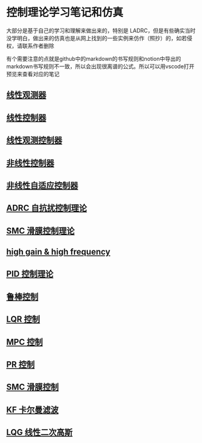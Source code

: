 # 控制理论学习笔记和仿真

大部分是基于自己的学习和理解来做出来的，特别是 LADRC，但是有些确实当时没学明白，做出来的仿真也是从网上找到的一些实例来仿作（照抄）的，如若侵权，请联系作者删除

有个需要注意的点就是github中的markdown的书写规则和notion中导出的markdown书写规则不一致，所以会出现很离谱的公式。所以可以用vscode打开预览来查看对应的笔记

## [线性观测器](linear_observor/线性状态观测器.md)

## [线性控制器](linear_controller/线性控制器.md)

## [线性观测控制器](linear_obeserver_control/系统观测器和控制器结合.md)

## [非线性控制器](nolinear_controller/非线性系统控制器设计.md)

## [非线性自适应控制器](nolinear_controller/非线性自适应控制器.md)

## [ADRC 自抗扰控制理论](ADRC/ADRC.md)

## [SMC 滑膜控制理论](SMC/SMC滑膜控制理论.md)

## [high gain & high frequency](HighGain&HighFrequency/high%20gain高增益反馈%20high%20frequency高频反馈.md)

## [PID 控制理论](PID/pid.md)

## [鲁棒控制](robust_control/H∞%20鲁棒控制理论.md)

## [LQR 控制](LQR/LQR线性二次型控制器.md)

## [MPC 控制](MPC/MPC模型预测控制.md)

## [PR 控制]()

## [SMC 滑膜控制](SMC/SMC滑膜控制理论.md)

## [KF 卡尔曼滤波](KF/KF卡尔曼滤波.md)

## [LQG 线性二次高斯](LQG/LQG线性二次高斯.md)

